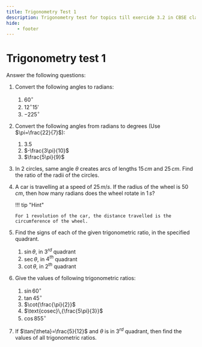 ```yaml
---
title: Trigonometry Test 1
description: Trigonometry test for topics till exercide 3.2 in CBSE class 11 maths.
hide:
    - footer
---
```


# Trigonometry test 1

Answer the following questions:

1.  Convert the following angles to radians:
    1.  $60^\circ$
    2.  $12^\circ15'$
    3.  $-225^\circ$

2.  Convert the following angles from radians to degrees (Use $\pi=\frac{22}{7}$):
    1. $3.5$
    2. $-\frac{3\pi}{10}$
    3. $\frac{5\pi}{9}$

3.  In 2 circles, same angle $\theta$ creates arcs of lengths $15\,cm$ and $25\,cm$. Find the ratio of the radii of the circles.

4.  A car is travelling at a speed of $25\,m/s$. If the radius of the wheel is $50\,cm$, then how many radians does the wheel rotate in $1\,s$?

    !!! tip "Hint"

        For 1 revolution of the car, the distance travelled is the circumference of the wheel.

5.  Find the signs of each of the given trigonometric ratio, in the specified quadrant.
    1.  $\sin{\theta}$, in $3^{rd}$ quadrant
    2.  $\sec{\theta}$, in $4^{th}$ quadrant
    3.  $\cot{\theta}$, in $2^{th}$ quadrant

6.  Give the values of following trigonometric ratios:
    1.  $\sin{60^\circ}$
    2.  $\tan{45^\circ}$
    3.  $\cot{\frac{\pi}{2}}$
    4.  $\text{cosec}\,{\frac{5\pi}{3}}$
    5.  $\cos{855^\circ}$

7.  If $\tan{\theta}=\frac{5}{12}$ and $\theta$ is in $3^{rd}$ quadrant, then find the values of all trigonometric ratios.
